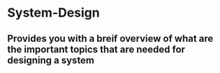 # System-Design
## Provides you with a breif overview of what are the important topics that are needed for designing a system
